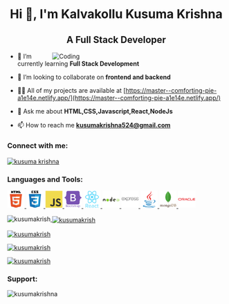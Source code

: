<h1 align="center">Hi 👋, I'm Kalvakollu Kusuma Krishna</h1>
<h2 align="center">A Full Stack Developer</h2>
<img align="right" alt="Coding" width="400" src="https://cdn.dribbble.com/users/1162077/screenshots/3848914/programmer.gif">

- 🌱 I’m currently learning **Full Stack Development**

- 👯 I’m looking to collaborate on **frontend and backend**

- 👨‍💻 All of my projects are available at [https://master--comforting-pie-a1e14e.netlify.app/](https://master--comforting-pie-a1e14e.netlify.app/)

- 💬 Ask me about **HTML,CSS,Javascript,React,NodeJs**

- 📫 How to reach me **kusumakrishna524@gmail.com**

<h3 align="left">Connect with me:</h3>
<p align="left">
<a href="https://linkedin.com/in/kusuma krishna" target="blank"><img align="center" src="https://raw.githubusercontent.com/rahuldkjain/github-profile-readme-generator/master/src/images/icons/Social/linked-in-alt.svg" alt="kusuma krishna" height="30" width="40" /></a>
</p>

<h3 align="left">Languages and Tools:</h3>
<p align="left"><a href="https://www.w3.org/html/" target="_blank" rel="noreferrer"> <img src="https://raw.githubusercontent.com/devicons/devicon/master/icons/html5/html5-original-wordmark.svg" alt="html5" width="40" height="40"/> </a> <a href="https://www.w3schools.com/css/" target="_blank" rel="noreferrer"> <img src="https://raw.githubusercontent.com/devicons/devicon/master/icons/css3/css3-original-wordmark.svg" alt="css3" width="40" height="40"/> </a><a href="https://developer.mozilla.org/en-US/docs/Web/JavaScript" target="_blank" rel="noreferrer"> <img src="https://raw.githubusercontent.com/devicons/devicon/master/icons/javascript/javascript-original.svg" alt="javascript" width="40" height="40"/> </a><a href="https://getbootstrap.com" target="_blank" rel="noreferrer"> <img src="https://raw.githubusercontent.com/devicons/devicon/master/icons/bootstrap/bootstrap-plain-wordmark.svg" alt="bootstrap" width="40" height="40"/> </a> </a> <a href="https://reactjs.org/" target="_blank" rel="noreferrer"> <img src="https://raw.githubusercontent.com/devicons/devicon/master/icons/react/react-original-wordmark.svg" alt="react" width="40" height="40"/> </a><a href="https://nodejs.org" target="_blank" rel="noreferrer"> <img src="https://raw.githubusercontent.com/devicons/devicon/master/icons/nodejs/nodejs-original-wordmark.svg" alt="nodejs" width="40" height="40"/> </a> <a href="https://expressjs.com" target="_blank" rel="noreferrer"> <img src="https://raw.githubusercontent.com/devicons/devicon/master/icons/express/express-original-wordmark.svg" alt="express" width="40" height="40"/> </a>   <a href="https://www.java.com" target="_blank" rel="noreferrer"> <img src="https://raw.githubusercontent.com/devicons/devicon/master/icons/java/java-original.svg" alt="java" width="40" height="40"/> </a>  <a href="https://www.mongodb.com/" target="_blank" rel="noreferrer"> <img src="https://raw.githubusercontent.com/devicons/devicon/master/icons/mongodb/mongodb-original-wordmark.svg" alt="mongodb" width="40" height="40"/> </a>  <a href="https://www.oracle.com/" target="_blank" rel="noreferrer"> <img src="https://raw.githubusercontent.com/devicons/devicon/master/icons/oracle/oracle-original.svg" alt="oracle" width="40" height="40"/> </p>

<p><img align="left" src="https://github-readme-stats.vercel.app/api/top-langs?username=kusumakrish&show_icons=true&locale=en&layout=compact&title_color=ffffff&icon_color=bb2acf&text_color=daf7dc&bg_color=151515" alt="kusumakrish" /></p>

<p>&nbsp;<img align="center" src="https://github-readme-stats.vercel.app/api?username=kusumakrish&show_icons=true&locale=en&title_color=ffffff&icon_color=bb2acf&text_color=daf7dc&bg_color=151515" alt="kusumakrish" /></p>

<p><img align="center" src="https://github-readme-streak-stats.herokuapp.com/?user=kusumakrish&show_icons=true&locale=en&title_color=ffffff&icon_color=bb2acf&text_color=daf7dc&bg_color=151515" alt="kusumakrish" /></p>

<p align="left"> <img src="https://komarev.com/ghpvc/?username=kusumakrish&label=Profile%20views&color=0e75b6&style=flat" alt="kusumakrish" /> </p>

<p align="left"> <a href="https://github.com/ryo-ma/github-profile-trophy"><img src="https://github-profile-trophy.vercel.app/?username=kusumakrish" alt="kusumakrish" /></a> </p>


<h3 align="left">Support:</h3>
<p><a href="https://www.buymeacoffee.com/kusumakrishna"> <img align="left" src="https://cdn.buymeacoffee.com/buttons/v2/default-yellow.png" height="50" width="210" alt="kusumakrishna" /></a></p><br><br>
